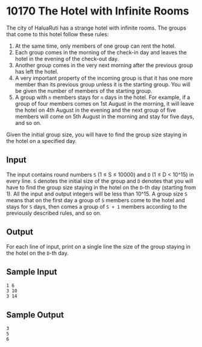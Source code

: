 # 10170 The Hotel with Infinite Rooms

The city of HaluaRuti has a strange hotel with infinite rooms. The groups that come to this hotel follow these rules:

1. At the same time, only members of one group can rent the hotel.
2. Each group comes in the morning of the check-in day and leaves the hotel in the evening of the check-out day.
3. Another group comes in the very next morning after the previous group has left the hotel.
4. A very important property of the incoming group is that it has one more member than its previous group unless it is the starting group. You will be given the number of members of the starting group.
5. A group with `n` members stays for `n` days in the hotel. For example, if a group of four members comes on 1st August in the morning, it will leave the hotel on 4th August in the evening and the next group of five members will come on 5th August in the morning and stay for five days, and so on.

Given the initial group size, you will have to find the group size staying in the hotel on a specified day.

## Input

The input contains round numbers `S` (1 ≤ S ≤ 10000) and `D` (1 ≤ D < 10^15) in every line. `S` denotes the initial size of the group and `D` denotes that you will have to find the group size staying in the hotel on the `D`-th day (starting from 1). All the input and output integers will be less than 10^15. A group size `S` means that on the first day a group of `S` members come to the hotel and stays for `S` days, then comes a group of `S + 1` members according to the previously described rules, and so on.

## Output

For each line of input, print on a single line the size of the group staying in the hotel on the `D`-th day.

## Sample Input

```
1 6
3 10
3 14
```

## Sample Output

```
3
5
6
```
